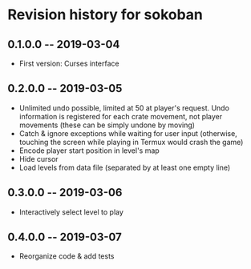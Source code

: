 # Revision history for sokoban

## 0.1.0.0  -- 2019-03-04

* First version: Curses interface

## 0.2.0.0  -- 2019-03-05

* Unlimited undo possible, limited at 50 at player's request.  Undo
  information is registered for each crate movement, not player
  movements (these can be simply undone by moving)
* Catch & ignore exceptions while waiting for user input (otherwise,
  touching the screen while playing in Termux would crash the game)
* Encode player start position in level's map
* Hide cursor
* Load levels from data file (separated by at least one empty line)

## 0.3.0.0  -- 2019-03-06

* Interactively select level to play

## 0.4.0.0  -- 2019-03-07

* Reorganize code & add tests
